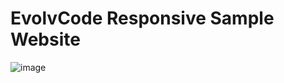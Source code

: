 # EvolvCode Responsive Sample Website

![image](https://github.com/user-attachments/assets/6b3e48fa-42b7-4c26-b4ee-f175883c9e3c)
